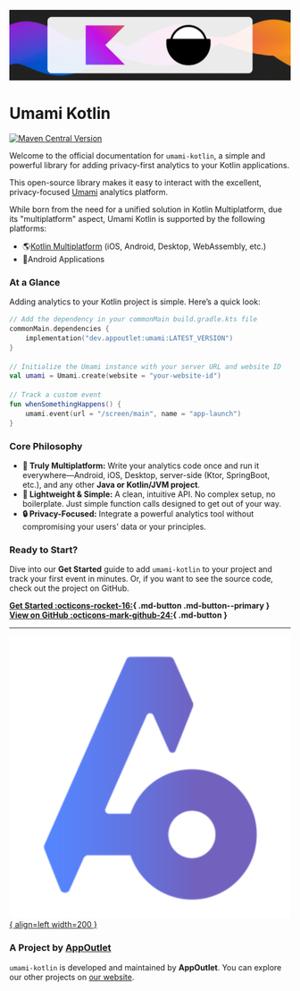 ![banner](img/banner.png)
# Umami Kotlin

[![Maven Central Version](https://img.shields.io/maven-central/v/dev.appoutlet/umami?style=for-the-badge&label=Maven%20Central&link=https%3A%2F%2Fcentral.sonatype.com%2Fartifact%2Fdev.appoutlet%2Fumami)](https://central.sonatype.com/artifact/dev.appoutlet/umami)

Welcome to the official documentation for `umami-kotlin`, a simple and powerful library for adding privacy-first analytics to your Kotlin applications.

This open-source library makes it easy to interact with the excellent, privacy-focused [Umami](https://umami.is) analytics platform. 

While born from the need for a unified solution in Kotlin Multiplatform, due its "multiplatform" aspect, Umami Kotlin is supported by the following platforms:

* 🌎[Kotlin Multiplatform](getstarted/kmp.md) (iOS, Android, Desktop, WebAssembly, etc.)
* 🤖Android Applications 

### **At a Glance**

Adding analytics to your Kotlin project is simple. Here’s a quick look:

```kotlin
// Add the dependency in your commonMain build.gradle.kts file
commonMain.dependencies {
    implementation("dev.appoutlet:umami:LATEST_VERSION")
}

// Initialize the Umami instance with your server URL and website ID
val umami = Umami.create(website = "your-website-id")

// Track a custom event
fun whenSomethingHappens() {
    umami.event(url = "/screen/main", name = "app-launch")
}
```

### **Core Philosophy**

* **💎 Truly Multiplatform:** Write your analytics code once and run it everywhere—Android, iOS, Desktop, server-side (Ktor, SpringBoot, etc.), and any other **Java or Kotlin/JVM project**.
* **🚀 Lightweight & Simple:** A clean, intuitive API. No complex setup, no boilerplate. Just simple function calls designed to get out of your way.
* **🔒 Privacy-Focused:** Integrate a powerful analytics tool without compromising your users' data or your principles.

### **Ready to Start?**

Dive into our **Get Started** guide to add `umami-kotlin` to your project and track your first event in minutes. Or, if you want to see the source code, check out the project on GitHub.

**[Get Started  :octicons-rocket-16:](getstarted/kmp.md){ .md-button .md-button--primary }**
**[View on GitHub :octicons-mark-github-24:](https://github.com/AppOutlet/umami-kotlin){ .md-button }**

-----

[![AppOutlet Logo](img/appoutlet.png){ align=left width=200 }](https://appoutlet.dev)

### **A Project by [AppOutlet](https://appoutlet.dev)**

 `umami-kotlin` is developed and maintained by **AppOutlet**. You can explore our other projects on [our website](https://appoutlet.dev).
 
